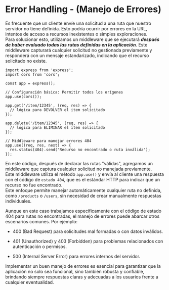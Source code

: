 # Error Handling - (Manejo de Errores) 

Es frecuente que un cliente envíe una solicitud a una ruta que nuestro servidor no tiene definida. Esto podría ocurrir por errores en la URL, intentos de acceso a recursos inexistentes o simples exploraciones.  
Para solucionar esto, utilizamos un middleware que se ejecutará ***después de haber evaluado todas las rutas definidas en la aplicación***. 
Este middleware capturará cualquier solicitud no gestionada previamente y responderá con un mensaje estandarizado, indicando que el recurso solicitado no existe.  


    import express from 'express';
    import cors from 'cors';
    
    const app = express();
    
    // Configuración básica: Permitir todos los orígenes
    app.use(cors());
    
    app.get('/item/12345', (req, res) => {
      // lógica para DEVOLVER el item solicitado
    });
    
    app.delete('/item/12345', (req, res) => {
      // lógica para ELIMINAR el item solicitado
    });
    
    // Middleware para manejar errores 404
    app.use((req, res, next) => {
      res.status(404).send('Recurso no encontrado o ruta inválida');
    });


En este código, después de declarar las rutas "válidas", agregamos un middleware que captura cualquier solicitud no manejada previamente.  
Este middleware utiliza el método `app.use()` y envía al cliente una respuesta con el código de `estado 404`, que es el estándar HTTP para indicar que un recurso no fue encontrado.  
Este enfoque permite manejar automáticamente cualquier ruta no definida, como `/products` o `/users`, sin necesidad de crear manualmente respuestas individuales.

Aunque en este caso trabajamos específicamente con el código de estado 404 para rutas no encontradas, el manejo de errores puede abarcar otros escenarios comunes. Por ejemplo:


- 400 (Bad Request) para solicitudes mal formadas o con datos inválidos.

- 401 (Unauthorized) y 403 (Forbidden) para problemas relacionados con autenticación o permisos.

- 500 (Internal Server Error) para errores internos del servidor.


Implementar un buen manejo de errores es esencial para garantizar que la aplicación no solo sea funcional, sino también robusta y confiable, brindando siempre respuestas claras y adecuadas a los usuarios frente a cualquier eventualidad.
